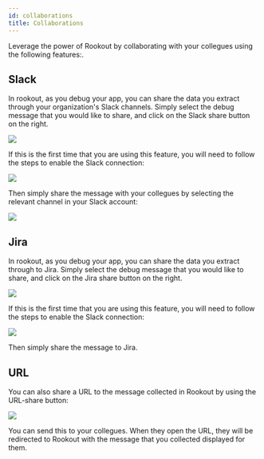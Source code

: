 ```yaml
---
id: collaborations
title: Collaborations
---
```


Leverage the power of Rookout by collaborating with your collegues using the following features:.

## Slack

In rookout, as you debug your app, you can share the data you extract through your organization's Slack channels.
Simply select the debug message that you would like to share, and click on the Slack share button on the right.

<img src="/img/screenshots/Slack_Collaboration_Tool.png" />

If this is the first time that you are using this feature, you will need to follow the steps to enable the Slack connection:

<img src="/img/screenshots/Slack_Authorise.png" />

Then simply share the message with your collegues by selecting the relevant channel in your Slack account:

<img src="/img/screenshots/Slack_Share.png" />


## Jira

In rookout, as you debug your app, you can share the data you extract through to Jira.
Simply select the debug message that you would like to share, and click on the Jira share button on the right.

<img src="/img/screenshots/jira_share.png" />

If this is the first time that you are using this feature, you will need to follow the steps to enable the Slack connection:

<img src="/img/screenshots/jira_auth.png" />

Then simply share the message to Jira.

## URL

You can also share a URL to the message collected in Rookout by using the URL-share button:

<img src="/img/screenshots/URL_Share.png" />

You can send this to your collegues. When they open the URL, they will be redirected to Rookout with the message that you collected displayed for them.




